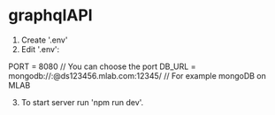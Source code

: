 # graphqlAPI

1. Create '.env'
2. Edit '.env': 

PORT = 8080 // You can choose the port 
DB_URL = mongodb://<user>:<password>@ds123456.mlab.com:12345/<database> // For example mongoDB on MLAB

3. To start server run 'npm run dev'.
